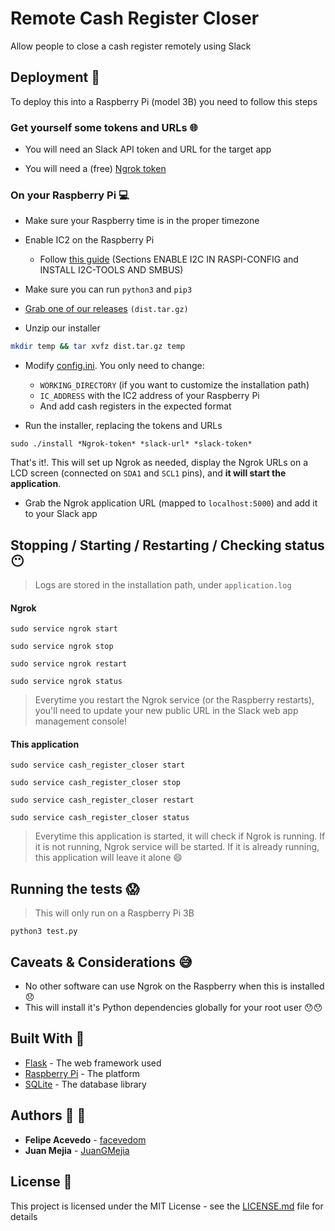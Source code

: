 # Remote Cash Register Closer
Allow people to close a cash register remotely using Slack

## Deployment  :rocket:
To deploy this into a Raspberry Pi (model 3B) you need to follow this steps

### Get yourself some tokens and URLs :globe_with_meridians:
- You will need an Slack API token and URL for the target app

- You will need a (free) [Ngrok token](https://ngrok.com/)


### On your Raspberry Pi :computer:
- Make sure your Raspberry time is in the proper timezone
- Enable IC2 on the Raspberry Pi
    - Follow [this guide](http://www.circuitbasics.com/raspberry-pi-i2c-lcd-set-up-and-programming/) (Sections ENABLE I2C IN RASPI-CONFIG and INSTALL I2C-TOOLS AND SMBUS) 

- Make sure you can run `python3` and `pip3`

- [Grab one of our releases](https://github.com/facevedom/remote-cash-register-controller/) `(dist.tar.gz)`

- Unzip our installer
``` bash
mkdir temp && tar xvfz dist.tar.gz temp
```

- Modify [config.ini](config.ini). You only need to change:
    - `WORKING_DIRECTORY` (if you want to customize the installation path)
    - `IC_ADDRESS` with the IC2 address of your Raspberry Pi
    - And add cash registers in the expected format

- Run the installer, replacing the tokens and URLs
```
sudo ./install *Ngrok-token* *slack-url* *slack-token*
```
That's it!. This will set up Ngrok as needed, display the Ngrok URLs on a LCD screen (connected on `SDA1` and `SCL1` pins), and **it will start the application**.

- Grab the Ngrok application URL (mapped to `localhost:5000`) and add it to your Slack app

## Stopping / Starting / Restarting / Checking status :no_mouth:
> Logs are stored in the installation path, under `application.log`

#### Ngrok
```
sudo service ngrok start
```
```
sudo service ngrok stop
```
```
sudo service ngrok restart
```
```
sudo service ngrok status
```
> Everytime you restart the Ngrok service (or the Raspberry restarts), you'll need to update your new public URL in the Slack web app management console!

#### This application
```
sudo service cash_register_closer start
```
```
sudo service cash_register_closer stop
```
```
sudo service cash_register_closer restart
```
```
sudo service cash_register_closer status
```
> Everytime this application is started, it will check if Ngrok is running. If it is not running, Ngrok service will be started. If it is already running, this application will leave it alone :smile:

## Running the tests :scream:
> This will only run on a Raspberry Pi 3B
```
python3 test.py
```

## Caveats & Considerations :sweat_smile:
- No other software can use Ngrok on the Raspberry when this is installed :disappointed:
- This will install it's Python dependencies globally for your root user :hushed::hushed:

## Built With :hammer:
- [Flask](http://flask.pocoo.org/) - The web framework used
- [Raspberry Pi](https://www.raspberrypi.org/) - The platform
- [SQLite](https://www.sqlite.org/index.html) - The database library

## Authors :construction_worker: :construction_worker:
- **Felipe Acevedo** - [facevedom](https://github.com/PurpleBooth)
- **Juan Mejia** - [JuanGMejia](https://github.com/JuanGMejia)

## License :see_no_evil:
This project is licensed under the MIT License - see the [LICENSE.md](LICENSE.md) file for details
